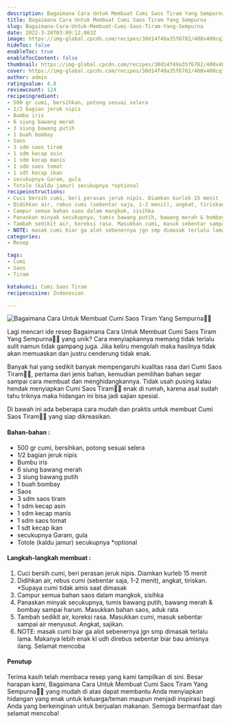 ```yaml
---
description: Bagaimana Cara Untuk Membuat Cumi Saos Tiram Yang Sempurna"
title: Bagaimana Cara Untuk Membuat Cumi Saos Tiram Yang Sempurna
slug: Bagaimana-Cara-Untuk-Membuat-Cumi-Saos-Tiram-Yang-Sempurna
date: 2022-3-20T03:09:12.063Z
image: https://img-global.cpcdn.com/recipes/30d14f49a35f6782/400x400cq70/photo.jpg
hideToc: false
enableToc: true
enableTocContent: false
thumbnail: https://img-global.cpcdn.com/recipes/30d14f49a35f6782/400x400cq70/photo.jpg
cover: https://img-global.cpcdn.com/recipes/30d14f49a35f6782/400x400cq70/photo.jpg
author: admin
ratingvalue: 4.8
reviewcount: 124
recipeingredient:
- 500 gr cumi, bersihkan, potong sesuai selera
- 1/2 bagian jeruk nipis
- Bumbu iris
- 6 siung bawang merah
- 3 siung bawang putih
- 1 buah bombay
- Saos
- 3 sdm saos tiram
- 1 sdm kecap asin
- 1 sdm kecap manis
- 1 sdm saos tomat
- 1 sdt kecap ikan
- secukupnya Garam, gula
- Totole (kaldu jamur) secukupnya *optional
recipeinstructions:
- Cuci bersih cumi, beri perasan jeruk nipis. Diamkan kurleb 15 menit
- Didihkan air, rebus cumi (sebentar saja, 1-2 menit), angkat, tiriskan. *Supaya cumi tidak amis saat dimasak
- Campur semua bahan saos dalam mangkok, sisihka
- Panaskan minyak secukupnya, tumis bawang putih, bawang merah & bombay sampai harum. Masukkan bahan saos, aduk rata
- Tambah sedikit air, koreksi rasa. Masukkan cumi, masuk sebentar sampai air menyusut. Angkat, sajikan.
- NOTE: masak cumi biar ga alot sebenernya jgn smp dimasak terlalu lama. Makanya lebih enak kl udh direbus sebentar biar bau amisnya ilang. Selamat mencoba
categories:
- Resep

tags:
- Cumi
- Saos
- Tiram

katakunci: Cumi Saos Tiram
recipecuisine: Indonesian

---
```


![Bagaimana Cara Untuk Membuat Cumi Saos Tiram Yang Sempurna👩‍🍳](https://img-global.cpcdn.com/recipes/30d14f49a35f6782/400x400cq70/photo.jpg)

Lagi mencari ide resep Bagaimana Cara Untuk Membuat Cumi Saos Tiram Yang Sempurna👩‍🍳 yang unik? Cara menyiapkannya memang tidak terlalu sulit namun tidak gampang juga. Jika keliru mengolah maka hasilnya tidak akan memuaskan dan justru cenderung tidak enak.

Banyak hal yang sedikit banyak mempengaruhi kualitas rasa dari Cumi Saos Tiram👩‍🍳, pertama dari jenis bahan, kemudian pemilihan bahan segar sampai cara membuat dan menghidangkannya. Tidak usah pusing kalau hendak menyiapkan Cumi Saos Tiram👩‍🍳 enak di rumah, karena asal sudah tahu triknya maka hidangan ini bisa jadi sajian spesial.

Di bawah ini ada beberapa cara mudah dan praktis untuk membuat Cumi Saos Tiram👩‍🍳 yang siap dikreasikan.

<!--inarticleads1-->

#### Bahan-bahan :

- 500 gr cumi, bersihkan, potong sesuai selera
- 1/2 bagian jeruk nipis
- Bumbu iris
- 6 siung bawang merah
- 3 siung bawang putih
- 1 buah bombay
- Saos
- 3 sdm saos tiram
- 1 sdm kecap asin
- 1 sdm kecap manis
- 1 sdm saos tomat
- 1 sdt kecap ikan
- secukupnya Garam, gula
- Totole (kaldu jamur) secukupnya *optional

<!--inarticleads2-->

#### Langkah-langkah membuat :

1. Cuci bersih cumi, beri perasan jeruk nipis. Diamkan kurleb 15 menit
1. Didihkan air, rebus cumi (sebentar saja, 1-2 menit), angkat, tiriskan. *Supaya cumi tidak amis saat dimasak
1. Campur semua bahan saos dalam mangkok, sisihka
1. Panaskan minyak secukupnya, tumis bawang putih, bawang merah & bombay sampai harum. Masukkan bahan saos, aduk rata
1. Tambah sedikit air, koreksi rasa. Masukkan cumi, masuk sebentar sampai air menyusut. Angkat, sajikan.
1. NOTE: masak cumi biar ga alot sebenernya jgn smp dimasak terlalu lama. Makanya lebih enak kl udh direbus sebentar biar bau amisnya ilang. Selamat mencoba

#### Penutup

Terima kasih telah membaca resep yang kami tampilkan di sini. Besar harapan kami, Bagaimana Cara Untuk Membuat Cumi Saos Tiram Yang Sempurna👩‍🍳 yang mudah di atas dapat membantu Anda menyiapkan hidangan yang enak untuk keluarga/teman maupun menjadi inspirasi bagi Anda yang berkeinginan untuk berjualan makanan. Semoga bermanfaat dan selamat mencoba!